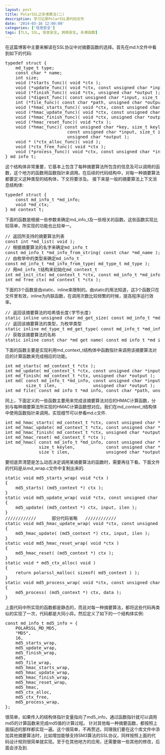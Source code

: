 ```yaml
---
layout: post
title: PolarSSL之杂凑算法(二)
description: 学习记录PolarSSL源代码文件
date: '2014-03-16 12:00:00'
categories: ['信息安全']
tags: [TLS, SSL, 信息安全, 网络安全, 杂凑函数]
---
```


在这篇博客中主要来解读在SSL协议中对摘要函数的选择。首先在md.h文件中看到如下的代码:
<!--more-->
<pre class="prettyprint">
typedef struct {
    md_type_t type;
    const char * name;
    int size;
    void (*starts_func)( void *ctx );
    void (*update_func)( void *ctx, const unsigned char *input, size_t ilen );
    void (*finish_func)( void *ctx, unsigned char *output );
    void (*digest_func)( const unsigned char *input, size_t ilen, unsigned char *output );
    int (*file_func)( const char *path, unsigned char *output );
    void (*hmac_starts_func)( void *ctx, const unsigned char *key, size_t keylen );
    void (*hmac_update_func)( void *ctx, const unsigned char *input, size_t ilen );
    void (*hmac_finish_func)( void *ctx, unsigned char *output);
    void (*hmac_reset_func)( void *ctx );
    void (*hmac_func)( const unsigned char *key, size_t keylen, 
					    const unsigned char *input, size_t ilen,
                        unsigned char *output );
    void * (*ctx_alloc_func)( void );
    void (*ctx_free_func)( void *ctx );
    void (*process_func)( void *ctx, const unsigned char *input );
} md_info_t;
</pre>   
这个结构体非常重要，它基本上包含了每种摘要算法所包含的信息及可以调用的函数，这个地方的函数用函数指针来调用。在后续的代码结构中，对每一种摘要算法都要定义这种类型的结构体，下文将要涉及。
接下来是一般的摘要算法上下文消息结构体:   
<pre class="prettyprint">
typedef struct {
    const md_info_t *md_info;
    void *md_ctx;
} md_context_t;
</pre>
下面的函数是根据一些参数来确定md_info_t及一些相关的函数。这些函数实现比较简单，所实现的功能也比较单一。   
<pre class="prettyprint">
// 返回所支持的摘要算法列表
const int *md_list( void );  
// 根据摘要算法的名字来确定md_info_t  
const md_info_t *md_info_from_string( const char *md_name ); 
// 由枚举中的类型来确定md_info_t
const md_info_t *md_info_from_type( md_type_t md_type ); 
// 用md_info_t结构来初始化md_context_t
int md_init_ctx( md_context_t *ctx, const md_info_t *md_info ); 
int md_free_ctx( md_context_t *ctx );
</pre>   

下面的3个函数是由static、inline来限制的。由static的用法知道，这3个函数只在文件里有效，inline为内联函数，在调用次数比较频繁的时候，提高程序运行效率。   
<pre class="prettyprint">
// 返回该摘要算法的哈希值长度(字节长度)
static inline unsigned char md_get_size( const md_info_t *md_info ) 
// 返回该摘要算法的类型，为枚举类型
static inline md_type_t md_get_type( const md_info_t *md_info )  
// 获取该摘要算法的名称
static inline const char *md_get_name( const md_info_t *md_info )
</pre>

下面的函数主要是实现利用md_context_t结构体中函数指针来调用该摘要算法对应的计算函数来完成相应的功能。
<pre class="prettyprint">
int md_starts( md_context_t *ctx ); 
int md_update( md_context_t *ctx, const unsigned char *input, size_t ilen ); 
int md_finish( md_context_t *ctx, unsigned char *output ); 
int md( const md_info_t *md_info, const unsigned char *input,
		size_t ilen,			  unsigned char *output ); 
int md_file( const md_info_t *md_info, const char *path, unsigned char *output );
</pre>  
同上，下面定义的一些函数主要用来完成该摘要算法对应的HMAC计算函数，分别与每种摘要算法所实现的HMAC计算函数想对应。我们在md_context_t结构体中使用函数指针来调用。实现细节可以参看md.c文件.  
<pre class="prettyprint">
int md_hmac_starts( md_context_t *ctx, const unsigned char *key, size_t keylen ); 
int md_hmac_update( md_context_t *ctx, const unsigned char *input, size_t ilen ); 
int md_hmac_finish( md_context_t *ctx, unsigned char *output); 
int md_hmac_reset( md_context_t *ctx ); 
int md_hmac( const md_info_t *md_info, const unsigned char *key,
		     size_t keylen,            const unsigned char *input, 
			 size_t ilen,              unsigned char *output );
</pre>     
要彻底弄清楚是怎么动态决定调用某摘要算法的函数时，需要再往下看。下面文件的代码是从md_wrap.c文件中复制出来的.   
<pre class="prettyprint">
static void md5_starts_wrap( void *ctx )
{
    md5_starts( (md5_context *) ctx ); 
}  
static void md5_update_wrap( void *ctx, const unsigned char *input, size_t ilen )
{
    md5_update( (md5_context *) ctx, input, ilen );
}
////////////      部分代码省略   ////////////
static void md5_hmac_update_wrap( void *ctx, const unsigned char *input, size_t ilen )
{
    md5_hmac_update( (md5_context *) ctx, input, ilen );
}
static void md5_hmac_reset_wrap( void *ctx )
{
    md5_hmac_reset( (md5_context *) ctx );
}
static void * md5_ctx_alloc( void )
{
    return polarssl_malloc( sizeof( md5_context ) );
}
static void md5_process_wrap( void *ctx, const unsigned char *data )
{
    md5_process( (md5_context *) ctx, data );
}
</pre>   
上面代码中所实现的函数都是静态的，而且对每一种摘要算法，都将这些代码再类似的实现了一次，代码都是大同小异。然后定义了如下的一个结构体实例:   
<pre class="prettyprint">
const md_info_t md5_info = {
    POLARSSL_MD_MD5,
    "MD5",
    16,
    md5_starts_wrap,
    md5_update_wrap,
    md5_finish_wrap,
    md5,
    md5_file_wrap,
    md5_hmac_starts_wrap,
    md5_hmac_update_wrap,
    md5_hmac_finish_wrap,
    md5_hmac_reset_wrap,
    md5_hmac,
    md5_ctx_alloc,
    md5_ctx_free,
    md5_process_wrap,
};
</pre>   
很简单，如果传入的结构体指针变量指向了md5_info，通过函数指针就可以调用md5的计算函数来完成md5值的计算过程。
针对其他每一种摘要函数，都按照上面描述的那样都实现一遍。这个很简单，不再赘述。同理我们要在这个库文件中添加其他摘要算法时，比如增加能够支持SM3算法的SSL协议，同样按照上面的代码设计规则很简单就实现。至于在其他地方的应用，还需要做一些其他的修改，后面会涉及到.
